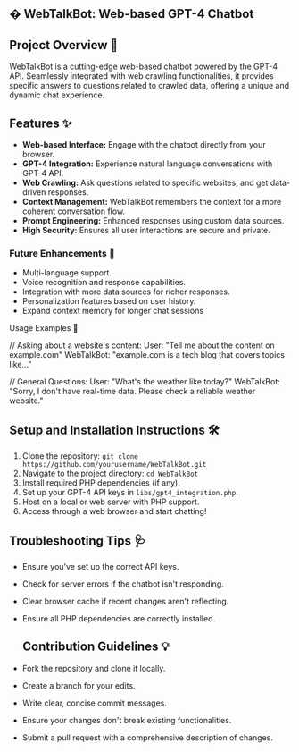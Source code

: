 ## � WebTalkBot: Web-based GPT-4 Chatbot

## Project Overview 🌟

WebTalkBot is a cutting-edge web-based chatbot powered by the GPT-4 API. Seamlessly integrated with web crawling functionalities, it provides specific answers to questions related to crawled data, offering a unique and dynamic chat experience.

## Features ✨

- **Web-based Interface:** Engage with the chatbot directly from your browser.
- **GPT-4 Integration:** Experience natural language conversations with GPT-4 API.
- **Web Crawling:** Ask questions related to specific websites, and get data-driven responses.
- **Context Management:** WebTalkBot remembers the context for a more coherent conversation flow.
- **Prompt Engineering:** Enhanced responses using custom data sources.
- **High Security:** Ensures all user interactions are secure and private.

### Future Enhancements 🚀

- Multi-language support.
- Voice recognition and response capabilities.
- Integration with more data sources for richer responses.
- Personalization features based on user history.
- Expand context memory for longer chat sessions


 Usage Examples 🎯

  // Asking about a website's content:
User: "Tell me about the content on example.com"
WebTalkBot: "example.com is a tech blog that covers topics like..."

// General Questions:
User: "What's the weather like today?"
WebTalkBot: "Sorry, I don't have real-time data. Please check a reliable weather website."


## Setup and Installation Instructions 🛠

1. Clone the repository: `git clone https://github.com/yourusername/WebTalkBot.git`
2. Navigate to the project directory: `cd WebTalkBot`
3. Install required PHP dependencies (if any).
4. Set up your GPT-4 API keys in `libs/gpt4_integration.php`.
5. Host on a local or web server with PHP support.
6. Access through a web browser and start chatting!


## Troubleshooting Tips 🩺

- Ensure you've set up the correct API keys.
- Check for server errors if the chatbot isn't responding.
- Clear browser cache if recent changes aren't reflecting.
- Ensure all PHP dependencies are correctly installed.


  ## Contribution Guidelines 💡

- Fork the repository and clone it locally.
- Create a branch for your edits.
- Write clear, concise commit messages.
- Ensure your changes don't break existing functionalities.
- Submit a pull request with a comprehensive description of changes.
